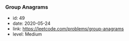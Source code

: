 ### Group Anagrams

* id: 49
* date: 2020-05-24
* link: https://leetcode.com/problems/group-anagrams
* level: Medium
